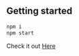 ## Getting started

```bash
npm i
npm start
```

Check it out <a href="https://codesandbox.io/p/github/SilwiuEduard/react-1-on-click-change-level/master?layout=%257B%2522sidebarPanel%2522%253A%2522EXPLORER%2522%252C%2522rootPanelGroup%2522%253A%257B%2522direction%2522%253A%2522horizontal%2522%252C%2522type%2522%253A%2522PANEL_GROUP%2522%252C%2522id%2522%253A%2522ROOT_LAYOUT%2522%252C%2522panels%2522%253A%255B%257B%2522type%2522%253A%2522PANEL_GROUP%2522%252C%2522direction%2522%253A%2522horizontal%2522%252C%2522id%2522%253A%2522EDITOR%2522%252C%2522panels%2522%253A%255B%257B%2522type%2522%253A%2522PANEL%2522%252C%2522panelType%2522%253A%2522TABS%2522%252C%2522id%2522%253A%2522cliupafb3000b356mqzx0oah5%2522%257D%255D%252C%2522sizes%2522%253A%255B100%255D%257D%252C%257B%2522type%2522%253A%2522PANEL_GROUP%2522%252C%2522direction%2522%253A%2522horizontal%2522%252C%2522id%2522%253A%2522DEVTOOLS%2522%252C%2522panels%2522%253A%255B%257B%2522type%2522%253A%2522PANEL%2522%252C%2522panelType%2522%253A%2522TABS%2522%252C%2522id%2522%253A%2522cliupafb3000d356mo0a2rxje%2522%257D%255D%252C%2522sizes%2522%253A%255B100%255D%257D%255D%252C%2522sizes%2522%253A%255B50%252C50%255D%257D%252C%2522tabbedPanels%2522%253A%257B%2522cliupafb3000b356mqzx0oah5%2522%253A%257B%2522id%2522%253A%2522cliupafb3000b356mqzx0oah5%2522%252C%2522activeTabId%2522%253A%2522cliupbknm00f1356mu1gr1acw%2522%252C%2522tabs%2522%253A%255B%257B%2522id%2522%253A%2522cliupafb3000a356m166c8i22%2522%252C%2522mode%2522%253A%2522permanent%2522%252C%2522type%2522%253A%2522FILE%2522%252C%2522filepath%2522%253A%2522%252FREADME.md%2522%257D%252C%257B%2522type%2522%253A%2522FILE%2522%252C%2522filepath%2522%253A%2522%252Fsrc%252FApp.jsx%2522%252C%2522id%2522%253A%2522cliupbknm00f1356mu1gr1acw%2522%252C%2522mode%2522%253A%2522permanent%2522%257D%252C%257B%2522type%2522%253A%2522FILE%2522%252C%2522filepath%2522%253A%2522%252Fsrc%252Findex.js%2522%252C%2522id%2522%253A%2522cliupblzn00hh356m1kut2o83%2522%252C%2522mode%2522%253A%2522permanent%2522%257D%252C%257B%2522type%2522%253A%2522FILE%2522%252C%2522filepath%2522%253A%2522%252Fsrc%252Fstyle.module.css%2522%252C%2522id%2522%253A%2522cliupcqli00sq356mkzlwe0ej%2522%252C%2522mode%2522%253A%2522temporary%2522%257D%255D%257D%252C%2522cliupafb3000d356mo0a2rxje%2522%253A%257B%2522id%2522%253A%2522cliupafb3000d356mo0a2rxje%2522%252C%2522activeTabId%2522%253A%2522cliupb3b800d0356ms7jxl223%2522%252C%2522tabs%2522%253A%255B%257B%2522type%2522%253A%2522TASK_LOG%2522%252C%2522taskId%2522%253A%2522start%2522%252C%2522id%2522%253A%2522cliupb0u0007s356myh2q8xk5%2522%252C%2522mode%2522%253A%2522permanent%2522%257D%252C%257B%2522type%2522%253A%2522TASK_PORT%2522%252C%2522taskId%2522%253A%2522start%2522%252C%2522port%2522%253A3000%252C%2522id%2522%253A%2522cliupb3b800d0356ms7jxl223%2522%252C%2522mode%2522%253A%2522permanent%2522%252C%2522path%2522%253A%2522https%253A%252F%252Fyrxcs7-3000.csb.app%252F%2522%257D%255D%257D%257D%252C%2522showDevtools%2522%253Atrue%252C%2522showSidebar%2522%253Atrue%252C%2522sidebarPanelSize%2522%253A15%257D" target="_blank" rel="nofollow">Here</a>
